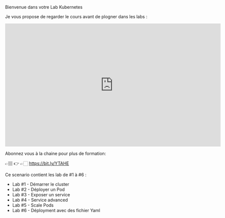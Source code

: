 Bienvenue dans votre Lab Kubernetes

Je vous propose de regarder le cours avant de plogner dans les labs :

<center><iframe style="width: 700px;height: 400px;" src="https://www.youtube-nocookie.com/embed/C2InZvQc_zY" frameborder="0" allow="accelerometer; autoplay; encrypted-media; gyroscope; picture-in-picture" allowfullscreen></iframe></center>

Abonnez vous à la chaine pour plus de formation:

👉🏽 👉 👉🏻 https://bit.ly/YTAHE

Ce scenario contient les lab de #1 à #6 :

- Lab #1 - Démarrer le cluster
- Lab #2 - Déployer un Pod
- Lab #3 - Exposer un service
- Lab #4 - Service advanced
- Lab #5 - Scale Pods
- Lab #6 - Déployment avec des fichier Yaml
